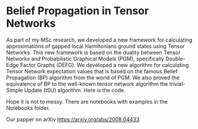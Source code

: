 # Belief Propagation in Tensor Networks

As part of my MSc research, we developed a new framework for calculating approximations of gapped local Hamiltonians ground states using Tensor Networks. 
This new framework is based on the duality between Tensor Networks and Probabilistic Graphical Models (PGM), specifically Double-Edge Factor Graphs (DEFG).
We developed a new algorithm for calculating Tensor Network expectation values that is based on the famous Belief Propagation (BP) algorithm from the world of PGM.
We also proved the equivalence of BP to the well-known tensor network algorithm the trivial-Simple Update (tSU) algorithm.
Here is the code.

Hope it is not to messy. There are notebooks with examples in the Notebooks folder.

Our papper on arXiv https://arxiv.org/abs/2008.04433
 
